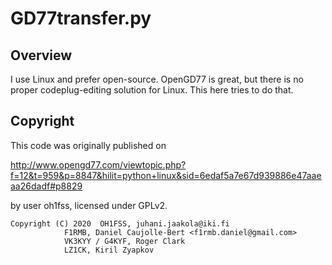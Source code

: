 # GD77transfer.py

## Overview

I use Linux and prefer open-source. OpenGD77 is great, but there is no
proper codeplug-editing solution for Linux. This here tries to do that.

## Copyright

This code was originally published on

http://www.opengd77.com/viewtopic.php?f=12&t=959&p=8847&hilit=python+linux&sid=6edaf5a7e67d939886e47aaeaa26dadf#p8829

by user oh1fss, licensed under GPLv2.

    Copyright (C) 2020  OH1FSS, juhani.jaakola@iki.fi
                F1RMB, Daniel Caujolle-Bert <f1rmb.daniel@gmail.com>
                VK3KYY / G4KYF, Roger Clark
                LZ1CK, Kiril Zyapkov
